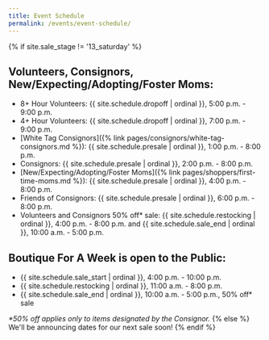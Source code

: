 ```yaml
---
title: Event Schedule
permalink: /events/event-schedule/
---
```


{% if site.sale_stage != '13_saturday' %}
## Volunteers, Consignors, New/Expecting/Adopting/Foster Moms:

* 8+ Hour Volunteers: {{ site.schedule.dropoff | ordinal }}, 5:00 p.m. - 9:00 p.m.
* 4+ Hour Volunteers: {{ site.schedule.dropoff | ordinal }}, 7:00 p.m. - 9:00 p.m.
* [White Tag Consignors]({% link pages/consignors/white-tag-consignors.md %}): {{ site.schedule.presale | ordinal }}, 1:00 p.m. - 8:00 p.m.
* Consignors: {{ site.schedule.presale | ordinal }}, 2:00 p.m. - 8:00 p.m.
* [New/Expecting/Adopting/Foster Moms]({% link pages/shoppers/first-time-moms.md %}): {{ site.schedule.presale | ordinal }}, 4:00 p.m. - 8:00 p.m.
* Friends of Consignors: {{ site.schedule.presale | ordinal }}, 6:00 p.m. - 8:00 p.m.
* Volunteers and Consignors 50% off* sale: {{ site.schedule.restocking | ordinal }}, 4:00 p.m. - 8:00 p.m. and {{ site.schedule.sale_end | ordinal }}, 10:00 a.m. - 5:00 p.m.

## Boutique For A Week is open to the Public:

* {{ site.schedule.sale_start | ordinal }}, 4:00 p.m. - 10:00 p.m.
* {{ site.schedule.restocking | ordinal }}, 11:00 a.m. - 8:00 p.m.
* {{ site.schedule.sale_end | ordinal }}, 10:00 a.m. - 5:00 p.m., 50% off* sale

_*50% off applies only to items designated by the Consignor._
{% else %}
We'll be announcing dates for our next sale soon!
{% endif %}
